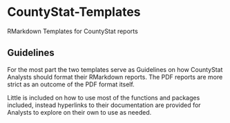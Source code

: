 # CountyStat-Templates

RMarkdown Templates for CountyStat reports

## Guidelines

For the most part the two templates serve as Guidelines on how CountyStat Analysts should format their RMarkdown reports. The PDF reports are more strict as an outcome of the PDF format itself.

Little is included on how to use most of the functions and packages included, instead hyperlinks to their documentation are provided for Analysts to explore on their own to use as needed.
